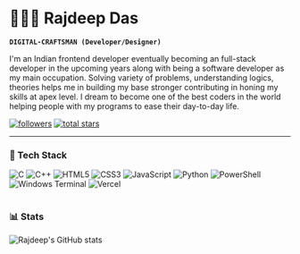 # 🏊🏻‍♂️ Rajdeep Das

**`DIGITAL-CRAFTSMAN (Developer/Designer)`**

I'm an Indian frontend developer eventually becoming an full-stack developer in the upcoming years along with being a software developer as my main occupation. Solving variety of problems, understanding logics, theories helps me in building my base stronger contributing in honing my skills at apex level. I dream to become one of the best coders in the world helping people with my programs to ease their day-to-day life.

   <p align="left"> 
      <a href="https://github.com/yourajdeep?tab=followers">
         <img alt="followers" title="Follow me on Github" src="https://custom-icon-badges.demolab.com/github/followers/yourajdeep?color=236ad3&labelColor=1155ba&style=for-the-badge&logo=person-add&label=Follow&logoColor=white"/></a>
      <a href="https://github.com/yourajdeep?tab=repositories&sort=stargazers">
         <img alt="total stars" title="Total stars on GitHub" src="https://custom-icon-badges.demolab.com/github/stars/yourajdeep?color=55960c&style=for-the-badge&labelColor=488207&logo=star"/></a>
   </p>

---

### 🧰 Tech Stack

![C](https://img.shields.io/badge/c-%2300599C.svg?style=for-the-badge&logo=c&logoColor=white) ![C++](https://img.shields.io/badge/c++-%2300599C.svg?style=for-the-badge&logo=c%2B%2B&logoColor=white) ![HTML5](https://img.shields.io/badge/html5-%23E34F26.svg?style=for-the-badge&logo=html5&logoColor=white) ![CSS3](https://img.shields.io/badge/css3-%231572B6.svg?style=for-the-badge&logo=css3&logoColor=white) ![JavaScript](https://img.shields.io/badge/javascript-%23323330.svg?style=for-the-badge&logo=javascript&logoColor=%23F7DF1E) ![Python](https://img.shields.io/badge/python-3670A0?style=for-the-badge&logo=python&logoColor=ffdd54) ![PowerShell](https://img.shields.io/badge/PowerShell-%235391FE.svg?style=for-the-badge&logo=powershell&logoColor=white) ![Windows Terminal](https://img.shields.io/badge/Windows%20Terminal-%234D4D4D.svg?style=for-the-badge&logo=windows-terminal&logoColor=white) ![Vercel](https://img.shields.io/badge/vercel-%23000000.svg?style=for-the-badge&logo=vercel&logoColor=white)
<br />

#

### 📊 Stats

![Rajdeep's GitHub stats](https://github-readme-stats.vercel.app/api?username=yourajdeep&show_icons=true&theme=gruvbox)

<!-- ![GitHub Streak](https://streak-stats.demolab.com?user=yourajdeep&theme=gruvbox&border_radius=4.5) -->

#
<!--
<details>
 <summary><h3>👨‍💻 Rajdeep's Coding Journey</h3></summary>
   I started my coding journey as an amateur. As a beginner and new to the coding world I started with C language which was the very first thing making me feel to code everyday. Eventually, while learning the main stream languages I started to gain interest in web-development and started with HTML, CSS and JS simultaneously. It was a good experience while learning all these things from heart. Currently, I am stil learning and trying to ace C++ inorder to solve problems more efficiently and on the way to get better and stronger in the competitive coding population. Beside all these, I love to do photography and play guitar.

-->
[youtube]: https://www.youtube.com/@yourajdeep
